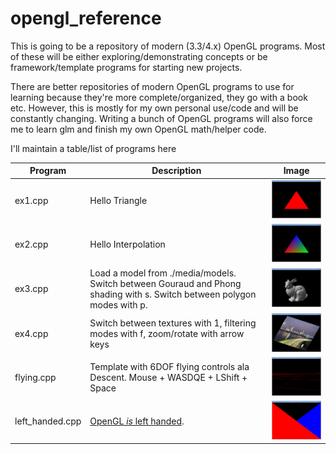 opengl_reference
================

This is going to be a repository of modern (3.3/4.x) OpenGL programs.
Most of these will be either exploring/demonstrating concepts or
be framework/template programs for starting new projects.

There are better repositories of modern OpenGL programs to
use for learning because they're more complete/organized,
they go with a book etc.  However, this is mostly for my own
personal use/code and will be constantly changing.  Writing
a bunch of OpenGL programs will also force me to learn glm
and finish my own OpenGL math/helper code.


I'll maintain a table/list of programs here

| Program | Description | Image |
| --- | --- | --- |
| ex1.cpp | Hello Triangle                                          | ![ex1](./media/screenshots/ex_1.png) |
| ex2.cpp | Hello Interpolation                                     | ![ex2](./media/screenshots/ex_2.png) |
| ex3.cpp | Load a model from ./media/models.  Switch between Gouraud and Phong shading with s.  Switch between polygon modes with p. | ![ex3](./media/screenshots/ex_3.png) |
| ex4.cpp | Switch between textures with 1, filtering modes with f, zoom/rotate with arrow keys | ![ex4](./media/screenshots/ex_4.png) |
| flying.cpp | Template with 6DOF flying controls ala Descent. Mouse + WASDQE + LShift + Space | ![flying](./media/screenshots/flying.png) |
| left_handed.cpp | [OpenGL *is* left handed](https://stackoverflow.com/questions/5168163/is-the-opengl-coordinate-system-right-handed-or-left-handed/22675164#22675164). | ![left_handed](./media/screenshots/left_handed.png) |
